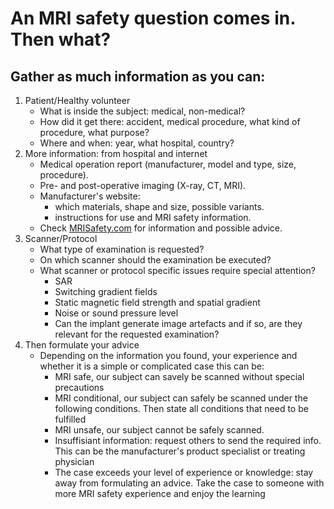 # An MRI safety question comes in. Then what?

## Gather as much information as you can:

1. Patient/Healthy volunteer
   * What is inside the subject: medical, non-medical?
   * How did it get there: accident, medical procedure, what kind of procedure, what purpose?
   * Where and when: year, what hospital, country?
1. More information: from hospital and internet
   * Medical operation report (manufacturer, model and type, size, procedure).
   * Pre- and post-operative imaging (X-ray, CT, MRI).
   * Manufacturer's website: 
     * which materials, shape and size, possible variants.
     * instructions for use and MRI safety information.
   * Check [MRISafety.com](http://mrisafety.com) for information and possible advice.
1. Scanner/Protocol
   * What type of examination is requested?
   * On which scanner should the examination be executed?
   * What scanner or protocol specific issues require special attention?
     * SAR
     * Switching gradient fields
     * Static magnetic field strength and spatial gradient
     * Noise or sound pressure level
     * Can the implant generate image artefacts and if so, are they relevant for the requested examination? 
1. Then formulate your advice
   * Depending on the information you found, your experience and whether it is a simple or complicated case this can be:
     * MRI safe, our subject can savely be scanned without special precautions
     * MRI conditional, our subject can safely be scanned under the following conditions. Then state all conditions that need to be fulfilled
     * MRI unsafe, our subject cannot be safely scanned. 
     * Insuffisiant information: request others to send the required info. This can be the manufacturer's product specialist or treating physician
     * The case exceeds your level of experience or knowledge: stay away from formulating an advice. Take the case to someone with more MRI safety experience and enjoy the learning


